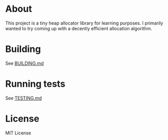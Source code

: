 # About
This project is a tiny heap allocator library for learning purposes. I primarily wanted to try coming up with a decently efficient allocation algorithm.

# Building
See [BUILDING.md](docs/BUILDING.md)

# Running tests
See [TESTING.md](docs/TESTING.md)

# License
MIT License